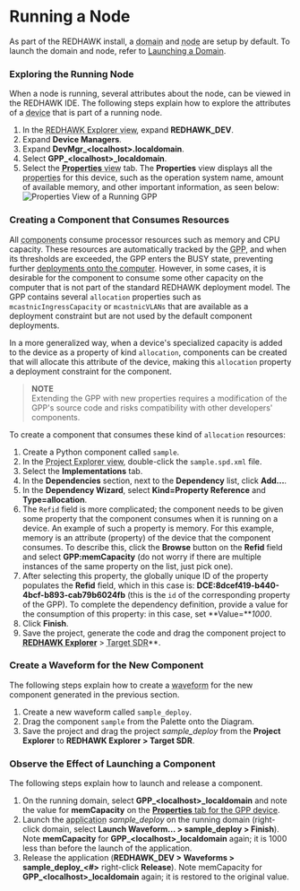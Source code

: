# Running a Node

As part of the REDHAWK install, a <abbr title="See Glossary.">domain</abbr> and <abbr title="See Glossary.">node</abbr> are setup by default. To launch the domain and node, refer to [Launching a Domain](../runtime-environment/launching-a-domain.html).

### Exploring the Running Node

When a node is running, several attributes about the node, can be viewed in the REDHAWK IDE. The following steps explain how to explore the attributes of a <abbr title="See Glossary.">device</abbr> that is part of a running node.

1.  In the <abbr title="See Glossary.">REDHAWK Explorer view</abbr>, expand **REDHAWK_DEV**.
2.  Expand **Device Managers**.
3.  Expand **DevMgr_\<localhost\>.localdomain**.
4.  Select **GPP_\<localhost\>_localdomain**.
5.  Select the <abbr title="See Glossary.">**Properties** view</abbr> tab. The **Properties** view displays all the <abbr title="See Glossary.">properties</abbr> for this device, such as the operation system name, amount of available memory, and other important information, as seen below:
![Properties View of a Running GPP](img/GPPProps.png)

### Creating a Component that Consumes Resources

All <abbr title="See Glossary.">components</abbr> consume processor resources such as memory and CPU capacity. These resources are automatically tracked by the <abbr title="See Glossary.">GPP</abbr>, and when its thresholds are exceeded, the GPP enters the BUSY state, preventing further [deployments onto the computer](../waveforms/deployment-resources.html). However, in some cases, it is desirable for the component to consume some other capacity on the computer that is not part of the standard REDHAWK deployment model. The GPP contains several `allocation` properties such as `mcastnicIngressCapacity` or `mcastnicVLANs` that are available as a deployment constraint but are not used by the default component deployments.

In a more generalized way, when a device's specialized capacity is added to the device as a property of kind `allocation`, components can be created that will allocate this attribute of the device, making this `allocation` property a deployment constraint for the component.


> **NOTE**  
> Extending the GPP with new properties requires a modification of the GPP's source code and risks compatibility with other developers' components.  

To create a component that consumes these kind of `allocation` resources:

1.  Create a Python component called `sample`.
2.  In the <abbr title="See Glossary.">Project Explorer view</abbr>, double-click the `sample.spd.xml` file.
3.  Select the **Implementations** tab.
4.  In the **Dependencies** section, next to the **Dependency** list, click **Add...**.
5.  In the **Dependency Wizard**, select **Kind=Property Reference** and **Type=allocation**.
6.  The `Refid` field is more complicated; the component needs to be given some property that the component consumes when it is running on a device. An example of such a property is memory. For this example, memory is an attribute (property) of the device that the component consumes. To describe this, click the **Browse** button on the **Refid** field and select **GPP:memCapacity** (do not worry if there are multiple instances of the same property on the list, just pick one).
7.  After selecting this property, the globally unique ID of the property populates the **Refid** field, which in this case is: **DCE:8dcef419-b440-4bcf-b893-cab79b6024fb** (this is the `id` of the corresponding property of the GPP). To complete the dependency definition, provide a value for the consumption of this property: in this case, set **Value=***1000*.
8.  Click **Finish**.
9.  Save the project, generate the code and drag the component project to <abbr title="See Glossary.">**REDHAWK Explorer**</abbr> > <abbr title="See Glossary.">Target SDR</abbr>**.

### Create a Waveform for the New Component

The following steps explain how to create a <abbr title="See Glossary.">waveform</abbr> for the new component generated in the previous section.

1.  Create a new waveform called `sample_deploy`.
2.  Drag the component `sample` from the Palette onto the Diagram.
3.  Save the project and drag the project *sample_deploy* from the **Project Explorer** to **REDHAWK Explorer > Target SDR**.

### Observe the Effect of Launching a Component

The following steps explain how to launch and release a component.

1.  On the running domain, select **GPP_\<localhost\>_localdomain** and note the value for **memCapacity** on the [**Properties** tab for the GPP device](#properties-view-of-a-running-gpp).
2.  Launch the <abbr title="See Glossary.">application</abbr> *sample_deploy* on the running domain (right-click domain, select **Launch Waveform... \> sample\_deploy > Finish**). Note **memCapacity** for **GPP_\<localhost\>_localdomain** again; it is 1000 less than before the launch of the application.
3.  Release the application (**REDHAWK_DEV > Waveforms > sample\_deploy\_\<\#\>** right-click **Release**). Note memCapacity for **GPP_\<localhost\>_localdomain** again; it is restored to the original value.
